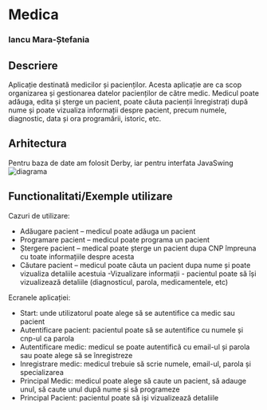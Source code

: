 
# Medica
### Iancu Mara-Ștefania

## Descriere
Aplicație destinată medicilor și pacienților. Acesta aplicație
are ca scop organizarea și gestionarea datelor pacienților de către medic. Medicul poate
adăuga, edita și șterge un pacient, poate căuta pacienții înregistrați după nume și poate
vizualiza informații despre pacient, precum numele, diagnostic, data și ora programării,
istoric, etc.

## Arhitectura
  Pentru baza de date am folosit Derby, iar pentru interfata JavaSwing
  ![diagrama](diagrama.png)
## Functionalitati/Exemple utilizare
Cazuri de utilizare:
- Adăugare pacient – medicul poate adăuga un pacient
- Programare pacient – medicul poate programa un pacient
- Ștergere pacient – medical poate șterge un pacient dupa CNP împreuna cu toate
informațiile despre acesta
- Căutare pacient – medicul poate căuta un pacient dupa nume și poate vizualiza
detaliile acestuia
-Vizualizare informații - pacientul poate să își vizualizează detaliile (diagnosticul, parola, medicamentele, etc)

Ecranele aplicației:
- Start: unde utilizatorul poate alege să se autentifice ca medic sau pacient
- Autentificare pacient: pacientul poate să se autentifice cu numele și cnp-ul ca parola
- Autentificare medic: medicul se poate autentifică cu email-ul și parola sau poate alege să se înregistreze
- Inregistrare medic: medicul trebuie să scrie numele, email-ul, parola și specializarea
- Principal Medic: medicul poate alege să caute un pacient, să adauge unul, să caute unul după nume și să programeze
- Principal Pacient: pacientul poate să iși vizualizează detaliile 
  

